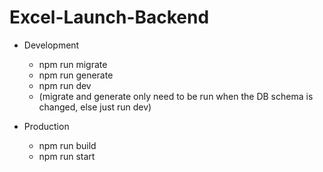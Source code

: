 # Excel-Launch-Backend

- Development
    - npm run migrate
    - npm run generate
    - npm run dev
    - (migrate and generate only need to be run when the DB schema is changed, else just run dev)

- Production
    - npm run build
    - npm run start